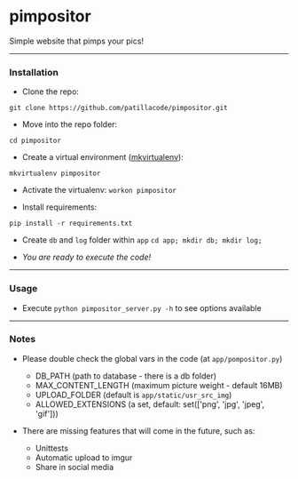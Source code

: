 # pimpositor
Simple website that pimps your pics!

------------

### Installation

* Clone the repo:

`git clone https://github.com/patillacode/pimpositor.git`

* Move into the repo folder:

`cd pimpositor`

* Create a virtual environment ([mkvirtualenv](http://docs.python-guide.org/en/latest/dev/virtualenvs/)):

```mkvirtualenv pimpositor```

* Activate the virtualenv:
```workon pimpositor```

* Install requirements:

```pip install -r requirements.txt```

* Create `db` and `log` folder within `app`
```cd app; mkdir db; mkdir log;```

* _You are ready to execute the code!_

------------

### Usage

* Execute `python pimpositor_server.py -h` to see options available

------------

### Notes
* Please double check the global vars in the code (at `app/pompositor.py`)
    * DB_PATH (path to database - there is a db folder)
    * MAX_CONTENT_LENGTH (maximum picture weight - default 16MB)
    * UPLOAD_FOLDER (default is `app/static/usr_src_img`)
    * ALLOWED_EXTENSIONS (a set, default: set(['png', 'jpg', 'jpeg', 'gif']))

* There are missing features that will come in the future, such as:
    * Unittests
    * Automatic upload to imgur
    * Share in social media